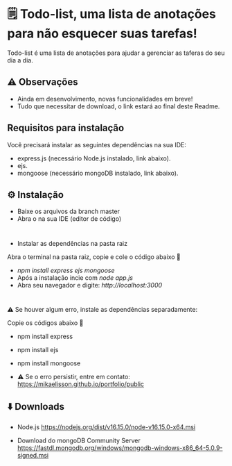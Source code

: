 # 🗒️ Todo-list, uma lista de anotações para não esquecer suas tarefas!

Todo-list é uma lista de anotações para ajudar a gerenciar as taferas do seu dia a dia.


## ⚠️ Observações

- Ainda em desenvolvimento, novas funcionalidades em breve!
- Tudo que necessitar de download, o link estará ao final deste Readme.


## Requisitos para instalação

Você precisará instalar as seguintes dependências na sua IDE: 
- express.js (necessário Node.js instalado, link abaixo).
- ejs.
- mongoose (necessário mongoDB instalado, link abaixo).


## ⚙️ Instalação

- Baixe os arquivos da branch master
- Abra o na sua IDE (editor de código)
#
- Instalar as dependências na pasta raiz

Abra o terminal na pasta raiz, copie e cole o código abaixo 🔽
- *npm install express ejs mongoose*
- Após a instalação incie com *node app.js*
- Abra seu navegador e digite: *http://localhost:3000*
#

⚠️ Se houver algum erro, instale as dependências separadamente:

Copie os códigos abaixo 🔽

- npm install express 
- npm install ejs 
- npm install mongoose

- ⚠️ Se o erro persistir, entre em contato: https://mikaelisson.github.io/portfolio/public


##
## ⬇️ Downloads

- Node.js 
https://nodejs.org/dist/v16.15.0/node-v16.15.0-x64.msi

- Download do mongoDB Community Server
https://fastdl.mongodb.org/windows/mongodb-windows-x86_64-5.0.9-signed.msi

